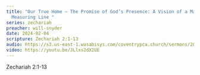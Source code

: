 ```yaml
---
title: "Our True Home – The Promise of God’s Presence: A Vision of a Man with a
  Measuring Line "
series: zechariah
preacher: will-snyder
date: 2024-02-04
scripture: Zechariah 2:1-13
audio: https://s3.us-east-1.wasabisys.com/coventrypca.church/sermons/2024.02.04A%20Our%20True%20Home%20%E2%80%93%20The%20Promise%20of%20God%E2%80%99s%20Presence:%20A%20Vision%20of%20a%20Man%20with%20a%20Measuring%20Line%20%20-%20Will%20Snyder.mp3
video: https://youtu.be/JLlxs2dX2UE
---
```

Z﻿echariah 2:1-13
